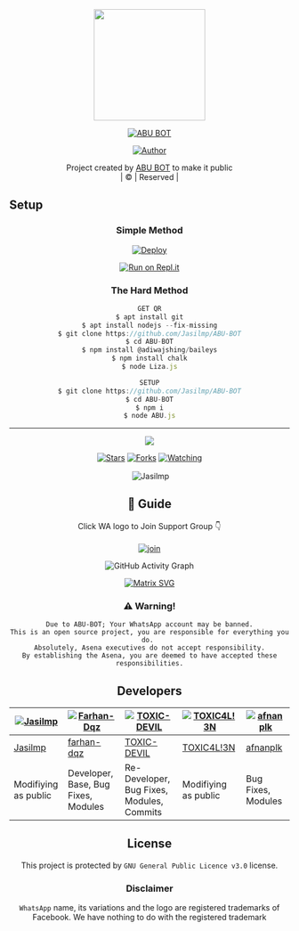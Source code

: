 
<div align="center">
  <img border-radius: 15px src="https://www.linkpicture.com/q/20210930_221359.jpg"width="200" height="200"/>
  <p align="center">
    
    
<a href="#"><img title="ABU BOT" src="https://img.shields.io/badge/ABU BOT-green?colorA=%23ff0000&colorB=%23017e40&style=for-the-badge"></a>
</p>
  <p align="center">
<a href=https://github.com/Jasilmp"><img title="Author" src="https://img.shields.io/badge/Author-(hunk!nd3 p4d4y41!-ABUBOT?color=blue&style=for-the-badge&logo=whatsapp"></a>
</p>
</div>
<p align="center">
Project created by <a href="https://github.com/Jasilmp">ABU BOT</a> to make it public
    <br>
       | © |
        Reserved |
    <br> 
</p>

## Setup
<div align="center">

  ### Simple Method
  
[![Deploy](https://www.herokucdn.com/deploy/button.svg)](https://heroku.com/deploy?template=https://github.com/Jasilmp/ABU-BOT) 
  
[![Run on Repl.it](https://repl.it/badge/github/quiec/whatsAlfa)](https://replit.com/@Jasilmp/abubot?v=1)
  
### The Hard Method
```js
GET QR
$ apt install git
$ apt install nodejs --fix-missing
$ git clone https://github.com/Jasilmp/ABU-BOT
$ cd ABU-BOT
$ npm install @adiwajshing/baileys
$ npm install chalk
$ node Liza.js
```
      
```js
SETUP
$ git clone https://github.com/Jasilmp/ABU-BOT
$ cd ABU-BOT
$ npm i
$ node ABU.js
```

----

  <p align="center">
  <a href="https://github.com/Jasilmp/ABU-BOT">
    
<a href="https:https://github.com/Jasilmp?tab=followers">
<img src="https://img.shields.io/github/repo-size/Jasilmp/ABU-BOT?color=green&label=Repo%20total%20size&style=plastic">
<p align="center">
<a href="https://github.com/ABU-BOT/followers"
<img title="Followers" src="https://img.shields.io/github/followers/ABU-BOT?color=blue&style=flat-square"></a>
<a href="https://github.com/Jasilmp/ABU-BOT/stargazers/"><img title="Stars" src="https://img.shields.io/github/stars/Jasilmp/ABU-BOT?color=blue&style=flat-square"></a>
<a href="https://github.com/Jasilmp/ABU-BOT/network/members"><img title="Forks" src="https://img.shields.io/github/forks/Jasilmp/ABU-BOT?color=blue&style=flat-square"></a>
<a href="https://github.com/Jasilmp/ABU-BOT/watchers"><img title="Watching" src="https://img.shields.io/github/watchers/Jasilmp/ABU-BOT?label=Watchers&color=blue&style=flat-square"></a>
</p>

<p align="center">
<p>&nbsp;<img align="center" src="https://github-readme-stats.vercel.app/api?username=Jasilmp&show_icons=true&theme=dark&locale=en" alt="Jasilmp" /></p>
    
## 📢 Guide
Click WA logo to Join Support Group 👇
    <br>
<br>
  [![join](https://github.com/Jasilmp/ABU-BOT/blob/master/WhatsAsena.png)](https://chat.whatsapp.com/BRPbS6JHUoCE480MpLLM5z)
  <div align="center">
       
  ![GitHub Activity Graph](https://activity-graph.herokuapp.com/graph?username=chunkindepadayali&bg_color=000000&color=4fff67&line=4fff67&point=ffffff&area=true&hide_border=true)
  </div>
 
  
  [![Matrix SVG](https://raw.githubusercontent.com/rodrigograca31/rodrigograca31/master/matrix.svg)](https://chat.whatsapp.com/BRPbS6JHUoCE480MpLLM5z)
                     
### ⚠️ Warning! 
```
Due to ABU-BOT; Your WhatsApp account may be banned.
This is an open source project, you are responsible for everything you do. 
Absolutely, Asena executives do not accept responsibility.
By establishing the Asena, you are deemed to have accepted these responsibilities.
```

## Developers
  <div align="center">
    
[![Jasilmp](https://github.com/Jasilmp.png?size=100)](https://github.com/Jasilmp) | [![Farhan-Dqz](https://github.com/farhan-dqz.png?size=100)](https://github.com/farhan-dqz) | [![TOXIC-DEVIL](https://github.com/TOXIC-DEVIL.png?size=100)](https://github.com/TOXIC-DEVIL) |  [![TOXIC4L!3N](https://github.com/Alien-alfa.png?size=100)](https://github.com/AI-VIKI) | [![afnanplk](https://github.com/afnanplk.png?size=100)](https://github.com/afnanplk) 
----|----|----|----|----
[Jasilmp](https://github.com/Jasilmp) | [farhan-dqz](https://github.com/farhan-dqz) | [TOXIC-DEVIL](https://github.com/TOXIC-DEVIL) | [TOXIC4L!3N](https://github.com/AI-VIKI) | [afnanplk](https://github.com/afnanplk) 
Modifiying as public | Developer, Base, Bug Fixes, Modules| Re-Developer, Bug Fixes, Modules, Commits |  Modifiying  as   public | Bug Fixes, Modules 
  </div>
    


## License
This project is protected by `GNU General Public Licence v3.0` license.

### Disclaimer
`WhatsApp` name, its variations and the logo are registered trademarks of Facebook. We have nothing to do with the registered trademark
